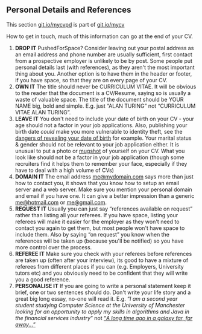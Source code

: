 
## Personal Details and References

This section [git.io/mycvpd](http://git.io/mycvpd) is part of [git.io/mycv](http://git.io/mycv)

How to get in touch, much of this information can go at the end of your CV.

1. **DROP IT** PushedForSpace? Consider leaving out your postal address as an email address and phone number are usually sufficient, first contact from a prospective employer is unlikely to be by post. Some people put personal details last (with references), as they aren't the most important thing about you. Another option is to have them in the header or footer, if you have space, so that they are on every page of your CV.
2. **OWN IT** The title should never be CURRICULUM VITAE. It will be obvious to the reader that the document is a CV/Resume, saying so is usually a waste of valuable space. The title of the document should be YOUR NAME big, bold and simple. E.g. just “ALAN TURING” not “CURRICULUM VITAE ALAN TURING”.
3. **LEAVE IT** You don't need to include your date of birth on your CV - your age should not a factor in your job applications. Also, publishing your birth date *could* make you more vulnerable to identity theft, see the [dangers of revealing your date of birth](http://security.stackexchange.com/questions/95029/how-dangerous-is-it-to-reveal-your-date-of-birth-and-why) for example. Your marital status & gender should not be relevant to your job application either. It is unusual to put a photo or [mugshot](https://en.wikipedia.org/wiki/Mug_shot) of yourself on your CV. What you look like should not be a factor in your job application (though some recruiters find it helps them to remember your face, especially if they have to deal with a high volume of CVs)
6. **DOMAIN IT** The email address me@mydomain.com says more than just how to contact you, it shows that you know how to setup an email server and a web server. Make sure you mention your personal domain and email if you have one. It can give a better impression than a generic me@hotmail.com or me@gmail.com.
7. **REQUEST IT** Usually you can just say “references available on request” rather than listing all your referees. If you have space, listing your referees will make it easier for the employer as they won't need to contact you again to get them, but most people won't have space to include them. Also by saying “on request” you know when the references will be taken up (because you'll be notified) so you have more control over the process.
8. **REFEREE IT** Make sure you check with your referees before references are taken up (often after your interview), its good to have a mixture of referees from different places if you can (e.g. Employers, University tutors etc) and you obviously need to be confident that they will write you a good reference.
10. **PERSONALISE IT** If you are going to write a personal statement keep it brief, one or two sentences should do. Don't write your life story and a great big long essay, no-one will read it. E.g. “*I am a second year student studying Computer Science at the University of Manchester looking for an opportunity to apply my skills in algorithms and Java in the financial services industry*” not [“*A long time ago in a galaxy far, far away...*”](https://en.wikipedia.org/wiki/Star_Wars_opening_crawl)
